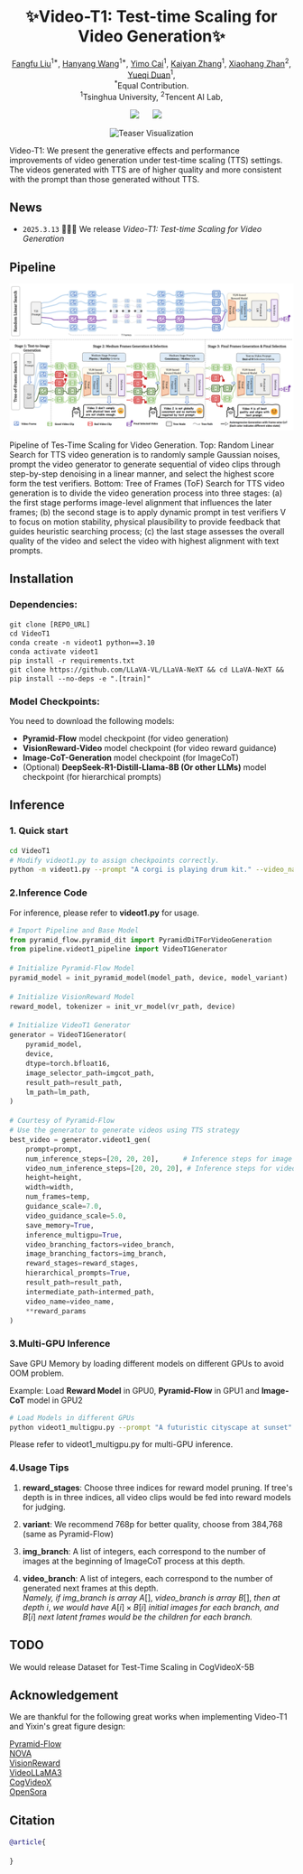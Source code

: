 <div align="center">

# ✨Video-T1: Test-time Scaling for Video Generation✨

<p align="center">
    <a href="https://liuff19.github.io/">Fangfu Liu</a><sup>1*</sup>,
    <a href="https://hanyang-21.github.io/">Hanyang Wang</a><sup>1*</sup>,
    <a href="">Yimo Cai</a><sup>1</sup>,
    <a href="https://iseesaw.github.io/">Kaiyan Zhang</a><sup>1</sup>,
    <a href="https://xiaohangzhan.github.io/">Xiaohang Zhan</a><sup>2</sup>,
    <a href="https://duanyueqi.github.io/">Yueqi Duan</a><sup>1</sup>,
    <br>
    <sup>*</sup>Equal Contribution.
    <br>
    <sup>1</sup>Tsinghua University,
    <sup>2</sup>Tencent AI Lab,
</p>

<a href='https://arxiv.org/abs/'><img src='https://img.shields.io/badge/arXiv-2403.14613-b31b1b.svg'></a> &nbsp;&nbsp;&nbsp;&nbsp;
<a href='https://github.com/liuff19/Video-T1'><img src='https://img.shields.io/badge/Project-Page-Green'></a> &nbsp;&nbsp;&nbsp;&nbsp;

![Teaser Visualization](assets/teaser.png)

</div>

Video-T1: We present the generative effects and performance improvements of video generation under test-time scaling (TTS)
settings. The videos generated with TTS are of higher quality and more consistent with the prompt than those generated without TTS.

</div>

## News

- `2025.3.13` 🤗🤗🤗 We release *Video-T1: Test-time Scaling for Video Generation*

## Pipeline

![Pipeline Visualization](assets/pipeline.png)

</div>

Pipeline of Tes-Time Scaling for Video Generation. Top: Random Linear Search for TTS video generation is to randomly
sample Gaussian noises, prompt the video generator to generate sequential of video clips through step-by-step denoising in a linear manner,
and select the highest score form the test verifiers. Bottom: Tree of Frames (ToF) Search for TTS video generation is to divide the video
generation process into three stages: (a) the first stage performs image-level alignment that influences the later frames; (b) the second stage
is to apply dynamic prompt in test verifiers V to focus on motion stability, physical plausibility to provide feedback that guides heuristic
searching process; (c) the last stage assesses the overall quality of the video and select the video with highest alignment with text prompts.



## Installation

### Dependencies:

```
git clone [REPO_URL]
cd VideoT1
conda create -n videot1 python==3.10
conda activate videot1
pip install -r requirements.txt
git clone https://github.com/LLaVA-VL/LLaVA-NeXT && cd LLaVA-NeXT && pip install --no-deps -e ".[train]"
```

### Model Checkpoints:
You need to download the following models:
 - **Pyramid-Flow** model checkpoint (for video generation)
 - **VisionReward-Video** model checkpoint (for video reward guidance)
 - **Image-CoT-Generation** model checkpoint (for ImageCoT)
 - (Optional) **DeepSeek-R1-Distill-Llama-8B (Or other LLMs)** model checkpoint (for hierarchical prompts)

## Inference

### 1. Quick start

```bash
cd VideoT1
# Modify videot1.py to assign checkpoints correctly.
python -m videot1.py --prompt "A corgi is playing drum kit." --video_name corgi
```

### 2.Inference Code

For inference, please refer to **videot1.py** for usage.

```python
# Import Pipeline and Base Model
from pyramid_flow.pyramid_dit import PyramidDiTForVideoGeneration
from pipeline.videot1_pipeline import VideoT1Generator

# Initialize Pyramid-Flow Model
pyramid_model = init_pyramid_model(model_path, device, model_variant)

# Initialize VisionReward Model
reward_model, tokenizer = init_vr_model(vr_path, device)

# Initialize VideoT1 Generator
generator = VideoT1Generator(
    pyramid_model,
    device,
    dtype=torch.bfloat16, 
    image_selector_path=imgcot_path,
    result_path=result_path,
    lm_path=lm_path,
)

# Courtesy of Pyramid-Flow
# Use the generator to generate videos using TTS strategy
best_video = generator.videot1_gen(
    prompt=prompt,
    num_inference_steps=[20, 20, 20],      # Inference steps for image branch at each level
    video_num_inference_steps=[20, 20, 20], # Inference steps for video branch at each level
    height=height,
    width=width,
    num_frames=temp,
    guidance_scale=7.0,           
    video_guidance_scale=5.0,      
    save_memory=True,             
    inference_multigpu=True,      
    video_branching_factors=video_branch,
    image_branching_factors=img_branch,
    reward_stages=reward_stages,
    hierarchical_prompts=True,     
    result_path=result_path,
    intermediate_path=intermed_path,
    video_name=video_name,
    **reward_params                
)

```

### 3.Multi-GPU Inference

Save GPU Memory by loading different models on different GPUs to avoid OOM problem. 

Example: Load **Reward Model** in GPU0, **Pyramid-Flow** in GPU1 and **Image-CoT** model in GPU2

```bash
# Load Models in different GPUs
python videot1_multigpu.py --prompt "A futuristic cityscape at sunset" --video_name cityscape_video --reward_device_id 0 --base_device_id 1 --imgcot_device_id 2
```

Please refer to videot1_multigpu.py for multi-GPU inference.

### 4.Usage Tips

1. **reward_stages**: Choose three indices for reward model pruning. If tree's depth is in three indices, all video clips would be fed into reward models for judging.

2. **variant**: We recommend 768p for better quality, choose from 384,768 (same as Pyramid-Flow)

3. **img_branch**: A list of integers, each correspond to the number of images at the beginning of ImageCoT process at this depth.

4. **video_branch**: A list of integers, each correspond to the number of generated next frames at this depth.  
*Namely, if img_branch is array* $A[]$, *video_branch is array* $B[]$, *then at depth* $i$, *we would have* $A[i] \times B[i]$ *initial images for each branch, and* $B[i]$ *next latent frames would be the children for each branch.*


## TODO

We would release Dataset for Test-Time Scaling in CogVideoX-5B

## Acknowledgement

We are thankful for the following great works when implementing Video-T1 and Yixin's great figure design:

[Pyramid-Flow](https://github.com/jy0205/Pyramid-Flow)  
[NOVA](https://github.com/baaivision/NOVA)  
[VisionReward](https://github.com/THUDM/VisionReward)  
[VideoLLaMA3](https://github.com/DAMO-NLP-SG/VideoLLaMA3)  
[CogVideoX](https://github.com/THUDM/CogVideo)  
[OpenSora](https://github.com/hpcaitech/Open-Sora)  


## Citation
```bibtex
@article{

}
```
